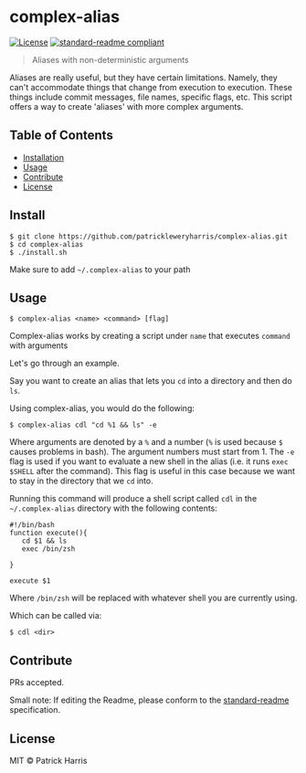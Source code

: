 # complex-alias


[![License](https://img.shields.io/badge/license-MIT-blue.svg?style=flat-square)](https://github.com/patrickleweryharris/complex-alias/blob/master/LICENSE) [![standard-readme compliant](https://img.shields.io/badge/standard--readme-OK-green.svg?style=flat-square)](https://github.com/RichardLitt/standard-readme)

> Aliases with non-deterministic arguments

Aliases are really useful, but they have certain limitations. Namely, they can't
accommodate things that change from execution to execution. These things include
commit messages, file names, specific flags, etc. This script offers a way to
create 'aliases' with more complex arguments.

## Table of Contents
- [Installation](#install)
- [Usage](#usage)
- [Contribute](#contribute)
- [License](#license)

## Install

```
$ git clone https://github.com/patrickleweryharris/complex-alias.git
$ cd complex-alias
$ ./install.sh
```

Make sure to add `~/.complex-alias` to your path

## Usage

```
$ complex-alias <name> <command> [flag]
```

Complex-alias works by creating a script under `name` that executes `command` with arguments

Let's go through an example.

Say you want to create an alias that lets you `cd` into a directory and then do `ls`.

Using complex-alias, you would do the following:

```
$ complex-alias cdl "cd %1 && ls" -e
```
Where arguments are denoted by a `%` and a number (`%` is used because `$` causes
problems in bash). The argument numbers must start from 1. The `-e` flag is used
if you want to evaluate a new shell in the alias (i.e. it runs `exec $SHELL`
after the command). This flag is useful in this case because we want to stay in
the directory that we `cd` into.

Running this command will produce a shell script called `cdl` in the `~/.complex-alias` directory
with the following contents:

```
#!/bin/bash
function execute(){
   cd $1 && ls
   exec /bin/zsh

}

execute $1
```

Where `/bin/zsh` will be replaced with whatever shell you are currently using.

Which can be called via:

```
$ cdl <dir>
```

## Contribute

PRs accepted.

Small note: If editing the Readme, please conform to the [standard-readme](https://github.com/RichardLitt/standard-readme) specification.

## License

MIT © Patrick Harris
